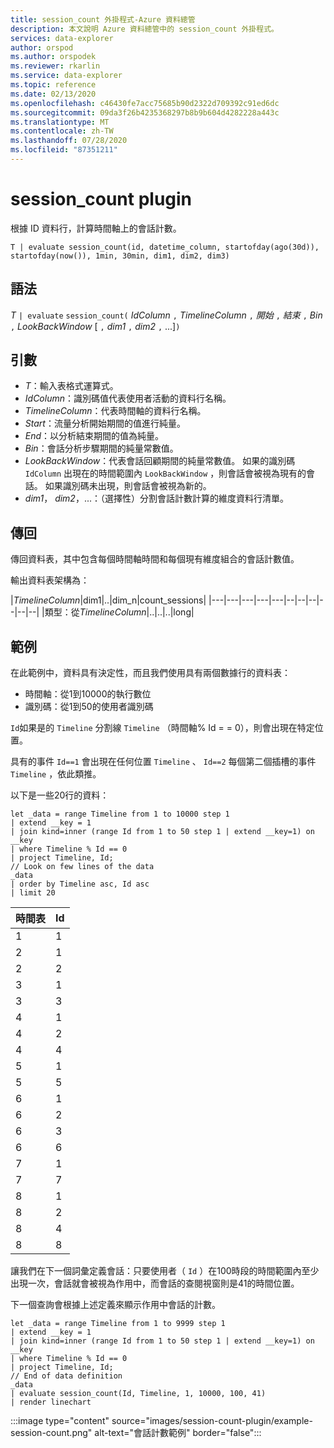 ```yaml
---
title: session_count 外掛程式-Azure 資料總管
description: 本文說明 Azure 資料總管中的 session_count 外掛程式。
services: data-explorer
author: orspod
ms.author: orspodek
ms.reviewer: rkarlin
ms.service: data-explorer
ms.topic: reference
ms.date: 02/13/2020
ms.openlocfilehash: c46430fe7acc75685b90d2322d709392c91ed6dc
ms.sourcegitcommit: 09da3f26b4235368297b8b9b604d4282228a443c
ms.translationtype: MT
ms.contentlocale: zh-TW
ms.lasthandoff: 07/28/2020
ms.locfileid: "87351211"
---
```

# <a name="session_count-plugin"></a>session_count plugin

根據 ID 資料行，計算時間軸上的會話計數。

```kusto
T | evaluate session_count(id, datetime_column, startofday(ago(30d)), startofday(now()), 1min, 30min, dim1, dim2, dim3)
```

## <a name="syntax"></a>語法

*T* `| evaluate` `session_count(` *IdColumn* `,` *TimelineColumn* `,` *開始* `,` *結束* `,` *Bin* `,` *LookBackWindow* [ `,` *dim1* `,` *dim2* `,` ...]`)`

## <a name="arguments"></a>引數

* *T*：輸入表格式運算式。
* *IdColumn*：識別碼值代表使用者活動的資料行名稱。 
* *TimelineColumn*：代表時間軸的資料行名稱。
* *Start*：流量分析開始期間的值進行純量。
* *End*：以分析結束期間的值為純量。
* *Bin*：會話分析步驟期間的純量常數值。
* *LookBackWindow*：代表會話回顧期間的純量常數值。 如果的識別碼 `IdColumn` 出現在的時間範圍內 `LookBackWindow` ，則會話會被視為現有的會話。 如果識別碼未出現，則會話會被視為新的。
* *dim1*， *dim2*，...：（選擇性）分割會話計數計算的維度資料行清單。

## <a name="returns"></a>傳回

傳回資料表，其中包含每個時間軸時間和每個現有維度組合的會話計數值。

輸出資料表架構為：

|*TimelineColumn*|dim1|..|dim_n|count_sessions|
|---|---|---|---|---|--|--|--|--|--|--|
|類型：從*TimelineColumn*|..|..|..|long|


## <a name="examples"></a>範例

在此範例中，資料具有決定性，而且我們使用具有兩個數據行的資料表：
- 時間軸：從1到10000的執行數位
- 識別碼：從1到50的使用者識別碼

`Id`如果是的 `Timeline` 分割線 `Timeline` （時間軸% Id = = 0），則會出現在特定位置。

具有的事件 `Id==1` 會出現在任何位置 `Timeline` 、 `Id==2` 每個第二個插槽的事件 `Timeline` ，依此類推。

以下是一些20行的資料：

<!-- csl: https://help.kusto.windows.net/Samples -->
```kusto
let _data = range Timeline from 1 to 10000 step 1
| extend __key = 1
| join kind=inner (range Id from 1 to 50 step 1 | extend __key=1) on __key
| where Timeline % Id == 0
| project Timeline, Id;
// Look on few lines of the data
_data
| order by Timeline asc, Id asc
| limit 20
```

|時間表|Id|
|---|---|
|1|1|
|2|1|
|2|2|
|3|1|
|3|3|
|4|1|
|4|2|
|4|4|
|5|1|
|5|5|
|6|1|
|6|2|
|6|3|
|6|6|
|7|1|
|7|7|
|8|1|
|8|2|
|8|4|
|8|8|

讓我們在下一個詞彙定義會話：只要使用者（ `Id` ）在100時段的時間範圍內至少出現一次，會話就會被視為作用中，而會話的查閱視窗則是41的時間位置。

下一個查詢會根據上述定義來顯示作用中會話的計數。

<!-- csl: https://help.kusto.windows.net/Samples -->
```kusto
let _data = range Timeline from 1 to 9999 step 1
| extend __key = 1
| join kind=inner (range Id from 1 to 50 step 1 | extend __key=1) on __key
| where Timeline % Id == 0
| project Timeline, Id;
// End of data definition
_data
| evaluate session_count(Id, Timeline, 1, 10000, 100, 41)
| render linechart 
```

:::image type="content" source="images/session-count-plugin/example-session-count.png" alt-text="會話計數範例" border="false":::

